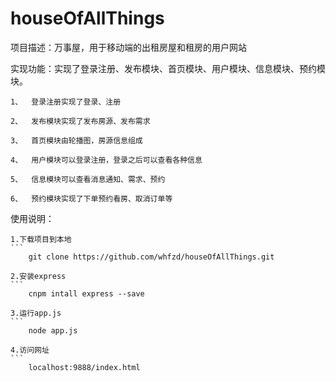 # houseOfAllThings
项目描述：万事屋，用于移动端的出租房屋和租房的用户网站

实现功能：实现了登录注册、发布模块、首页模块、用户模块、信息模块、预约模块。

	1、	登录注册实现了登录、注册

	2、	发布模块实现了发布房源、发布需求

	3、	首页模块由轮播图，房源信息组成

	4、	用户模块可以登录注册，登录之后可以查看各种信息

	5、	信息模块可以查看消息通知、需求、预约

	6、	预约模块实现了下单预约看房、取消订单等


使用说明：

	1.下载项目到本地
	```
		git clone https://github.com/whfzd/houseOfAllThings.git

	2.安装express
	```
		cnpm intall express --save

	3.运行app.js
	```
		node app.js

	4.访问网址
	```
		localhost:9888/index.html


